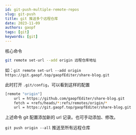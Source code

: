 ```yaml
---
id: git-push-multiple-remote-repos
slug: git-push
title: git 推送多个远程仓库
date: 2023-11-09
authors: gaopf
tags: [git]
keywords: [git]
---
```


<!-- truncate -->

核心命令

```bash
git remote set-url --add origin 远程仓库地址
```

如：`git remote set-url --add origin https://git.gaopf.top/gaopfEditer/share-blog.git`

此时打开 `.git/config`，可以看到这样的配置

```bash {4}
[remote "origin"]
    url = https://github.com/gaopfEditer/share-blog.git
    fetch = +refs/heads/*:refs/remotes/origin/*
    url = https://git.gaopf.top/gaopfEditer/share-blog.git
```

上述命令 git 配置添加新的 url 记录。也可手动添加、修改。

`git push origin --all` 推送至所有远程仓库
